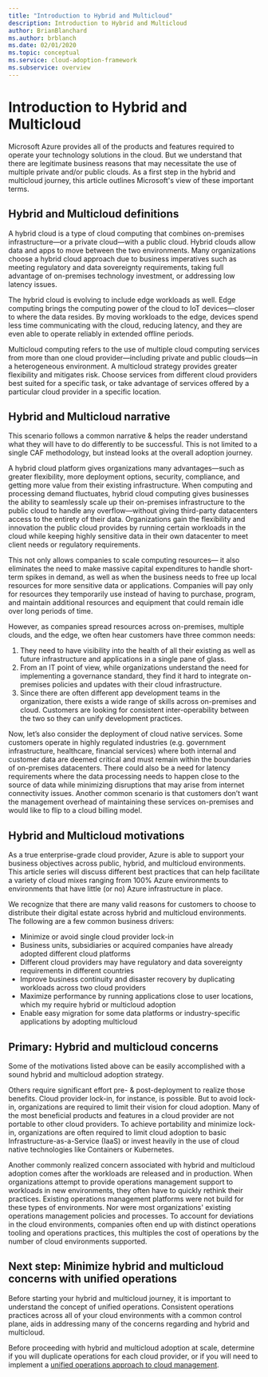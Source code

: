 ```yaml
---
title: "Introduction to Hybrid and Multicloud"
description: Introduction to Hybrid and Multicloud
author: BrianBlanchard
ms.author: brblanch
ms.date: 02/01/2020
ms.topic: conceptual
ms.service: cloud-adoption-framework
ms.subservice: overview
---
```


# Introduction to Hybrid and Multicloud

Microsoft Azure provides all of the products and features required to operate your technology solutions in the cloud. But we understand that there are legitimate business reasons that may necessitate the use of multiple private and/or public clouds. As a first step in the hybrid and multicloud journey, this article outlines Microsoft's view of these important terms.

## Hybrid and Multicloud definitions

A hybrid cloud is a type of cloud computing that combines on-premises infrastructure—or a private cloud—with a public cloud. Hybrid clouds allow data and apps to move between the two environments. Many organizations choose a hybrid cloud approach due to business imperatives such as meeting regulatory and data sovereignty requirements, taking full advantage of on-premises technology investment, or addressing low latency issues.

The hybrid cloud is evolving to include edge workloads as well. Edge computing brings the computing power of the cloud to IoT devices—closer to where the data resides. By moving workloads to the edge, devices spend less time communicating with the cloud, reducing latency, and they are even able to operate reliably in extended offline periods.

Multicloud computing refers to the use of multiple cloud computing services from more than one cloud provider—including private and public clouds—in a heterogeneous environment. A multicloud strategy provides greater flexibility and mitigates risk. Choose services from different cloud providers best suited for a specific task, or take advantage of services offered by a particular cloud provider in a specific location.

## Hybrid and Multicloud narrative

This scenario follows a common narrative & helps the reader understand what they will have to do differently to be successful. This is not limited to a single CAF methodology, but instead looks at the overall adoption journey.

A hybrid cloud platform gives organizations many advantages—such as greater flexibility, more deployment options, security, compliance, and getting more value from their existing infrastructure. When computing and processing demand fluctuates, hybrid cloud computing gives businesses the ability to seamlessly scale up their on-premises infrastructure to the public cloud to handle any overflow—without giving third-party datacenters access to the entirety of their data. Organizations gain the flexibility and innovation the public cloud provides by running certain workloads in the cloud while keeping highly sensitive data in their own datacenter to meet client needs or regulatory requirements.

This not only allows companies to scale computing resources— it also eliminates the need to make massive capital expenditures to handle short-term spikes in demand, as well as when the business needs to free up local resources for more sensitive data or applications. Companies will pay only for resources they temporarily use instead of having to purchase, program, and maintain additional resources and equipment that could remain idle over long periods of time.

However, as companies spread resources across on-premises, multiple clouds, and the edge, we often hear customers have three common needs:

1. They need to have visibility into the health of all their existing as well as future infrastructure and applications in a single pane of glass. 
2. From an IT point of view, while organizations understand the need for implementing a governance standard, they find it hard to integrate on-premises policies and updates with their cloud infrastructure.
3. Since there are often different app development teams in the organization, there exists a wide range of skills across on-premises and cloud. Customers are looking for consistent inter-operability between the two so they can unify development practices.

Now, let’s also consider the deployment of cloud native services. Some customers operate in highly regulated industries (e.g. government infrastructure, healthcare, financial services) where both internal and customer data are deemed critical and must remain within the boundaries of on-premises datacenters. There could also be a need for latency requirements where the data processing needs to happen close to the source of data while minimizing disruptions that may arise from internet connectivity issues. Another common scenario is that customers don’t want the management overhead of maintaining these services on-premises and would like to flip to a cloud billing model.

## Hybrid and Multicloud motivations

As a true enterprise-grade cloud provider, Azure is able to support your business objectives across public, hybrid, and multicloud environments. This article series will discuss different best practices that can help facilitate a variety of cloud mixes ranging from 100% Azure environments to environments that have little (or no) Azure infrastructure in place.

We recognize that there are many valid reasons for customers to choose to distribute their digital estate across hybrid and multicloud environments. The following are a few common business drivers:

- Minimize or avoid single cloud provider lock-in
- Business units, subsidiaries or acquired companies have already adopted different cloud platforms
- Different cloud providers may have regulatory and data sovereignty requirements in different countries
- Improve business continuity and disaster recovery by duplicating workloads across two cloud providers
- Maximize performance by running applications close to user locations, which my require hybrid or multicloud adoption
- Enable easy migration for some data platforms or industry-specific applications by adopting multicloud

## Primary: Hybrid and multicloud concerns

Some of the motivations listed above can be easily accomplished with a sound hybrid and multicloud adoption strategy.

Others require significant effort pre- & post-deployment to realize those benefits. Cloud provider lock-in, for instance, is possible. But to avoid lock-in, organizations are required to limit their vision for cloud adoption. Many of the most beneficial products and features in a cloud provider are not portable to other cloud providers. To achieve portability and minimize lock-in, organizations are often required to limit cloud adoption to basic Infrastructure-as-a-Service (IaaS) or invest heavily in the use of cloud native technologies like Containers or Kubernetes.

Another commonly realized concern associated with hybrid and multicloud adoption comes after the workloads are released and in production. When organizations attempt to provide operations management support to workloads in new environments, they often have to quickly rethink their practices. Existing operations management platforms were not build for these types of environments. Nor were most organizations' existing operations management policies and processes. To account for deviations in the cloud environments, companies often end up with distinct operations tooling and operations practices, this multiples the cost of operations by the number of cloud environments supported.

## Next step: Minimize hybrid and multicloud concerns with unified operations

Before starting your hybrid and multicloud journey, it is important to understand the concept of unified operations. Consistent operations practices across all of your cloud environments with a common control plane, aids in addressing many of the concerns regarding and hybrid and multicloud.

Before proceeding with hybrid and multicloud adoption at scale, determine if you will duplicate operations for each cloud provider, or if you will need to implement a [unified operations approach to cloud management](./unified-operations.md).
